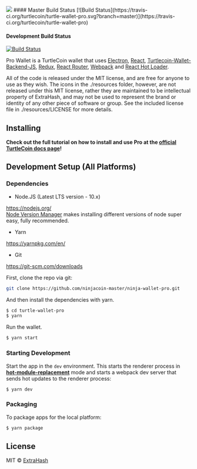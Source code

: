 <img src="https://user-images.githubusercontent.com/47786795/63953615-f6b28f80-ca81-11e9-935d-258af62ffcb1.PNG">
#### Master Build Status
[![Build Status](https://travis-ci.org/turtlecoin/turtle-wallet-pro.svg?branch=master)](https://travis-ci.org/turtlecoin/turtle-wallet-pro)

#### Development Build Status
[![Build Status](https://travis-ci.org/turtlecoin/turtle-wallet-pro.svg?branch=development)](https://travis-ci.org/turtlecoin/turtle-wallet-pro)

<p>
  Pro Wallet is a TurtleCoin wallet that uses <a href="http://electron.atom.io/">Electron</a>, <a href="https://facebook.github.io/react/">React</a>, <a href="https://github.com/turtlecoin/turtlecoin-wallet-backend-js">Turtlecoin-Wallet-Backend-JS</a>, <a href="https://github.com/reactjs/redux">Redux</a>, <a href="https://github.com/reactjs/react-router">React Router</a>, <a href="http://webpack.github.io/docs/">Webpack</a> and <a href="https://github.com/gaearon/react-hot-loader">React Hot Loader</a>.
</p>

<p>
  All of the code is released under the MIT license, and are free for anyone to use as they wish. The icons in the ./resources folder, however, are not released under this MIT license, rather they are maintained to be intellectual property of ExtraHash, and may not be used to represent the brand or identity of any other piece of software or group. See the included license file in ./resources/LICENSE for more details.
</p>

## Installing

**Check out the full tutorial on how to install and use Pro at the [official TurtleCoin docs page](https://docs.turtlecoin.lol/guides/wallets/using-proton-wallet)!**

## Development Setup (All Platforms)

### Dependencies

* Node.JS (Latest LTS version - 10.x)

https://nodejs.org/   
[Node Version Manager](https://github.com/nvm-sh/nvm#install--update-script) makes installing different versions of node super easy, fully recommended.

* Yarn

https://yarnpkg.com/en/

* Git

https://git-scm.com/downloads

First, clone the repo via git:

```bash
git clone https://github.com/ninjacoin-master/ninja-wallet-pro.git
```

And then install the dependencies with yarn.

```bash
$ cd turtle-wallet-pro
$ yarn
```

Run the wallet.

```bash
$ yarn start
```

### Starting Development

Start the app in the `dev` environment. This starts the renderer process in [**hot-module-replacement**](https://webpack.js.org/guides/hmr-react/) mode and starts a webpack dev server that sends hot updates to the renderer process:

```bash
$ yarn dev
```

### Packaging 

To package apps for the local platform:

```bash
$ yarn package
```

## License

MIT © [ExtraHash](https://github.com/ExtraHash)
